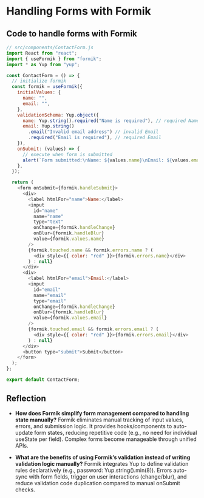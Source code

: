 # Handling Forms with Formik

## Code to handle forms with Formik

```javascript
// src/components/ContactForm.js
import React from "react";
import { useFormik } from "formik";
import * as Yup from "yup";

const ContactForm = () => {
  // initialize formik
  const formik = useFormik({
    initialValues: {
      name: "",
      email: "",
    },
    validationSchema: Yup.object({
      name: Yup.string().required("Name is required"), // required Name
      email: Yup.string()
        .email("Invalid email address") // invalid Email
        .required("Email is required"), // required Email
    }),
    onSubmit: (values) => {
      // execute when form is submitted
      alert(`Form submitted:\nName: ${values.name}\nEmail: ${values.email}`);
    },
  });

  return (
    <form onSubmit={formik.handleSubmit}>
      <div>
        <label htmlFor="name">Name:</label>
        <input
          id="name"
          name="name"
          type="text"
          onChange={formik.handleChange}
          onBlur={formik.handleBlur}
          value={formik.values.name}
        />
        {formik.touched.name && formik.errors.name ? (
          <div style={{ color: "red" }}>{formik.errors.name}</div>
        ) : null}
      </div>
      <div>
        <label htmlFor="email">Email:</label>
        <input
          id="email"
          name="email"
          type="email"
          onChange={formik.handleChange}
          onBlur={formik.handleBlur}
          value={formik.values.email}
        />
        {formik.touched.email && formik.errors.email ? (
          <div style={{ color: "red" }}>{formik.errors.email}</div>
        ) : null}
      </div>
      <button type="submit">Submit</button>
    </form>
  );
};

export default ContactForm;
```

## Reflection

- **How does Formik simplify form management compared to handling state manually?**
  Formik eliminates manual tracking of input values, errors, and submission logic. It provides hooks/components to auto-update form states, reducing repetitive code (e.g., no need for individual useState per field). Complex forms become manageable through unified APIs.

- **What are the benefits of using Formik’s validation instead of writing validation logic manually?**
  Formik integrates Yup to define validation rules declaratively (e.g., password: Yup.string().min(8)). Errors auto-sync with form fields, trigger on user interactions (change/blur), and reduce validation code duplication compared to manual onSubmit checks.
